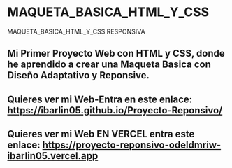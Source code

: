 # MAQUETA_BASICA_HTML_Y_CSS
MAQUETA_BASICA_HTML_Y_CSS RESPONSIVA
## Mi Primer Proyecto Web con HTML y CSS, donde he aprendido a crear una Maqueta Basica con Diseño Adaptativo y Reponsive.

## Quieres ver mi Web-Entra en este enlace: https://ibarlin05.github.io/Proyecto-Reponsivo/

## Quieres ver mi Web EN VERCEL entra este enlace: https://proyecto-reponsivo-odeldmriw-ibarlin05.vercel.app
